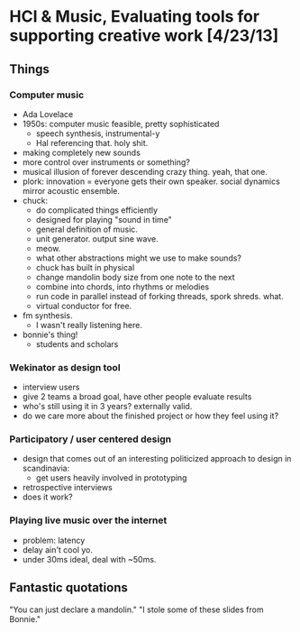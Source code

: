 # HCI & Music, Evaluating tools for supporting creative work [4/23/13]

## Things

### Computer music
- Ada Lovelace
- 1950s: computer music feasible, pretty sophisticated
    - speech synthesis, instrumental-y
    - Hal referencing that. holy shit.
- making completely new sounds
- more control over instruments or something?
- musical illusion of forever descending crazy thing. yeah, that one.
- plork: innovation = everyone gets their own speaker. social dynamics mirror acoustic ensemble.
- chuck:
    - do complicated things efficiently
    - designed for playing "sound in time"
    - general definition of music.
    - unit generator. output sine wave.
    - meow.
    - what other abstractions might we use to make sounds?
    - chuck has built in physical
    - change mandolin body size from one note to the next
    - combine into chords, into rhythms or melodies
    - run code in parallel instead of forking threads, spork shreds. what.
    - virtual conductor for free.
- fm synthesis.
    - I wasn't really listening here.
- bonnie's thing!
    - students and scholars

### Wekinator as design tool
- interview users
- give 2 teams a broad goal, have other people evaluate results
- who's still using it in 3 years? externally valid.
- do we care more about the finished project or how they feel using it?

### Participatory / user centered design
- design that comes out of an interesting politicized approach to design in scandinavia:
    - get users heavily involved in prototyping
- retrospective interviews
- does it work?

### Playing live music over the internet
- problem: latency
- delay ain't cool yo.
- under 30ms ideal, deal with ~50ms.

## Fantastic quotations    
"You can just declare a mandolin."
"I stole some of these slides from Bonnie."
